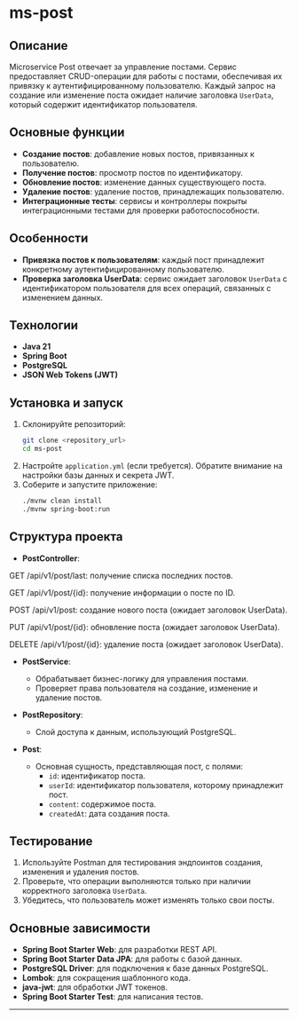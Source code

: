 # ms-post

## Описание

Microservice Post отвечает за управление постами. Сервис предоставляет CRUD-операции для работы с постами, обеспечивая их привязку к аутентифицированному пользователю. Каждый запрос на создание или изменение поста ожидает наличие заголовка `UserData`, который содержит идентификатор пользователя.

## Основные функции

- **Создание постов**: добавление новых постов, привязанных к пользователю.
- **Получение постов**: просмотр постов по идентификатору.
- **Обновление постов**: изменение данных существующего поста.
- **Удаление постов**: удаление постов, принадлежащих пользователю.
- **Интеграционные тесты**: сервисы и контроллеры покрыты интеграционными тестами для проверки работоспособности.

## Особенности

- **Привязка постов к пользователям**: каждый пост принадлежит конкретному аутентифицированному пользователю.
- **Проверка заголовка UserData**: сервис ожидает заголовок `UserData` с идентификатором пользователя для всех операций, связанных с изменением данных.

## Технологии

- **Java 21**
- **Spring Boot**
- **PostgreSQL**
- **JSON Web Tokens (JWT)**

## Установка и запуск

1. Склонируйте репозиторий:
   ```bash
   git clone <repository_url>
   cd ms-post
   ```
2. Настройте `application.yml` (если требуется). Обратите внимание на настройки базы данных и секрета JWT.
3. Соберите и запустите приложение:
   ```bash
   ./mvnw clean install
   ./mvnw spring-boot:run
   ```

## Структура проекта

- **PostController**:

GET /api/v1/post/last: получение списка последних постов.

GET /api/v1/post/{id}: получение информации о посте по ID.

POST /api/v1/post: создание нового поста (ожидает заголовок UserData).

PUT /api/v1/post/{id}: обновление поста (ожидает заголовок UserData).

DELETE /api/v1/post/{id}: удаление поста (ожидает заголовок UserData).

- **PostService**:

  - Обрабатывает бизнес-логику для управления постами.
  - Проверяет права пользователя на создание, изменение и удаление постов.

- **PostRepository**:

  - Слой доступа к данным, использующий PostgreSQL.

- **Post**:

  - Основная сущность, представляющая пост, с полями:
    - `id`: идентификатор поста.
    - `userId`: идентификатор пользователя, которому принадлежит пост.
    - `content`: содержимое поста.
    - `createdAt`: дата создания поста.
   

## Тестирование

1. Используйте Postman для тестирования эндпоинтов создания, изменения и удаления постов.
2. Проверьте, что операции выполняются только при наличии корректного заголовка `UserData`.
3. Убедитесь, что пользователь может изменять только свои посты.

## Основные зависимости

- **Spring Boot Starter Web**: для разработки REST API.
- **Spring Boot Starter Data JPA**: для работы с базой данных.
- **PostgreSQL Driver**: для подключения к базе данных PostgreSQL.
- **Lombok**: для сокращения шаблонного кода.
- **java-jwt**: для обработки JWT токенов.
- **Spring Boot Starter Test**: для написания тестов.
  

---


